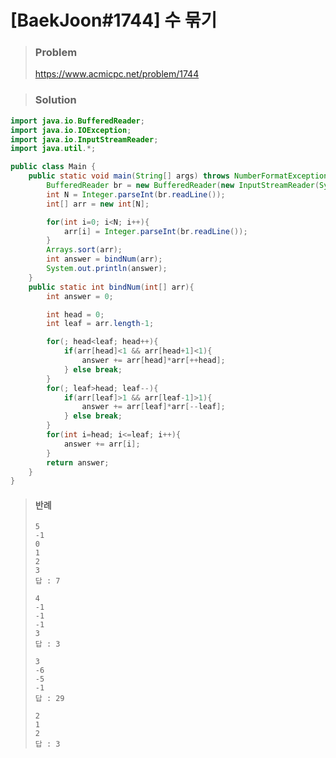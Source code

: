 # [BaekJoon#1744] 수 묶기



> ### Problem
>
> https://www.acmicpc.net/problem/1744



> ### Solution

```java
import java.io.BufferedReader;
import java.io.IOException;
import java.io.InputStreamReader;
import java.util.*;

public class Main {
    public static void main(String[] args) throws NumberFormatException, IOException {
        BufferedReader br = new BufferedReader(new InputStreamReader(System.in));
        int N = Integer.parseInt(br.readLine());
        int[] arr = new int[N];

        for(int i=0; i<N; i++){
            arr[i] = Integer.parseInt(br.readLine());
        }
        Arrays.sort(arr);
        int answer = bindNum(arr);
        System.out.println(answer);
    }
    public static int bindNum(int[] arr){
        int answer = 0;

        int head = 0;
        int leaf = arr.length-1;

        for(; head<leaf; head++){
            if(arr[head]<1 && arr[head+1]<1){
                answer += arr[head]*arr[++head];
            } else break;
        }
        for(; leaf>head; leaf--){
            if(arr[leaf]>1 && arr[leaf-1]>1){
                answer += arr[leaf]*arr[--leaf];
            } else break;
        }
        for(int i=head; i<=leaf; i++){
            answer += arr[i];
        }
        return answer;
    }
}
```



> ####  반례
>
> ```
> 5
> -1 
> 0 
> 1 
> 2 
> 3
> 답 : 7
> ```
>
> ```
> 4
> -1 
> -1 
> -1 
> 3
> 답 : 3
> ```
>
> ```
> 3
> -6 
> -5 
> -1
> 답 : 29
> ```
>
> ```
> 2
> 1
> 2
> 답 : 3
> ```

